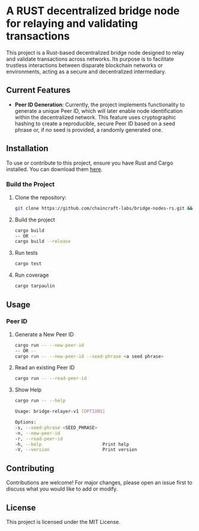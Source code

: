 # A RUST decentralized bridge node for relaying and validating transactions

This project is a Rust-based decentralized bridge node designed to relay and validate transactions across networks. Its purpose is to facilitate trustless interactions between disparate blockchain networks or environments, acting as a secure and decentralized intermediary.

## Current Features

- **Peer ID Generation**: Currently, the project implements functionality to generate a unique Peer ID, which will later enable node identification within the decentralized network. This feature uses cryptographic hashing to create a reproducible, secure Peer ID based on a seed phrase or, if no seed is provided, a randomly generated one.

## Installation

To use or contribute to this project, ensure you have Rust and Cargo installed. You can download them [here](https://www.rust-lang.org/tools/install).

### Build the Project

1. Clone the repository:

    ```sh
    git clone https://github.com/chaincraft-labs/bridge-nodes-rs.git && cd bridge-nodes-rs
    ```

2. Build the project

    ```sh
    cargo build
    -- OR --
    cargo build --release
    ```

3. Run tests

    ```sh
    cargo test
    ```

4. Run coverage

    ```sh
    cargo tarpaulin
    ```

## Usage

### Peer ID

1. Generate a New Peer ID

    ```sh
    cargo run -- --new-peer-id
    -- OR --
    cargo run -- --new-peer-id --seed-phrase <a seed phrase>
    ```

2. Read an existing Peer ID

    ```sh
    cargo run -- --read-peer-id
    ```

3. Show Help

    ```sh
    cargo run -- --help

    Usage: bridge-relayer-v1 [OPTIONS]

    Options:
    -s, --seed-phrase <SEED_PHRASE>
    -n, --new-peer-id
    -r, --read-peer-id
    -h, --help                       Print help
    -V, --version                    Print version
    ```

## Contributing

Contributions are welcome! For major changes, please open an issue first to discuss what you would like to add or modify.

## License

This project is licensed under the MIT License.
